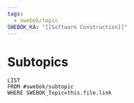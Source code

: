 ```yaml
---
tags:
  - swebok/topic
SWEBOK_KA: "[[Software Construction]]"
---
```

# Subtopics
```dataview
LIST
FROM #swebok/subtopic 
WHERE SWEBOK_Topic=this.file.link
```
